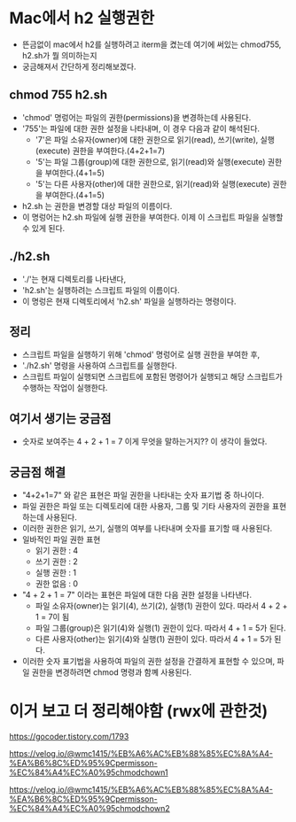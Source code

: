 # Mac에서 h2 실행권한

- 뜬금없이 mac에서 h2를 실행하려고 iterm을 켰는데 여기에 써있는 chmod755, h2.sh가 뭘 의미하는지
- 궁금해져서 간단하게 정리해보겠다.

## chmod 755 h2.sh
- 'chmod' 명렁어는 파일의 권한(permissions)을 변경하는데 사용된다.
- '755'는 파일에 대한 권한 설정을 나타내며, 이 경우 다음과 같이 해석된다.
  - '7'은 파일 소유자(owner)에 대한 권한으로 읽기(read), 쓰기(write), 실행(execute) 권한을 부여한다.(4+2+1=7)
  - '5'는 파일 그룹(group)에 대한 권한으로, 읽기(read)와 실행(execute) 권한을 부여한다.(4+1=5)
  - '5'는 다른 사용자(other)에 대한 권한으로, 읽기(read)와 실행(execute) 권한을 부여한다.(4+1=5)
- h2.sh 는 권한을 변경할 대상 파일의 이름이다.
- 이 명렁어는 h2.sh 파일에 실행 권한을 부여한다. 이제 이 스크립트 파일을 실행할 수 있게 된다.

## ./h2.sh
- './'는 현재 디렉토리를 나타낸다,
- 'h2.sh'는 실행하려는 스크립트 파일의 이름이다.
- 이 명렁은 현재 디렉토리에서 'h2.sh' 파일을 실행하라는 명령이다.

## 정리
- 스크립트 파일을 실행하기 위해 'chmod' 명렁어로 실행 권한을 부여한 후,
- './h2.sh' 명령을 사용하여 스크립트를 실행한다.
- 스크립트 파일이 실행되면 스크립트에 포함된 명령어가 실행되고 해당 스크립트가 수행하는 작업이 실행한다.

## 여기서 생기는 궁금점
- 숫자로 보여주는 4 + 2 + 1 = 7 이게 무엇을 말하는거지?? 이 생각이 들었다.

## 궁금점 해결
- "4+2+1=7" 와 같은 표현은 파일 권한을 나타내는 숫자 표기법 중 하나이다.
- 파일 권한은 파일 또는 디렉토리에 대한 사용자, 그룹 및 기타 사용자의 권한을 표현하는데 사용된다.
- 이러한 권한은 읽기, 쓰기, 실행의 여부를 나타내며 숫자를 표기할 때 사용된다.
- 일바적인 파일 권한 표현
  - 읽기 권한 : 4
  - 쓰기 권한 : 2
  - 실행 권한 : 1
  - 권한 없음 : 0
- "4 + 2 + 1 = 7" 이라는 표현은 파일에 대한 다음 권한 설정을 나타낸다.
  - 파일 소유자(owner)는 읽기(4), 쓰기(2), 실행(1) 권한이 있다. 따라서 4 + 2 + 1 = 7이 됨
  - 파일 그룹(group)은 읽기(4)와 실행(1) 권한이 있다. 따라서 4 + 1 = 5가 된다.
  - 다른 사용자(other)는 읽기(4)와 실행(1) 권한이 있다. 따라서 4 + 1 = 5가 된다.
- 이러한 숫자 표기법을 사용하여 파일의 권한 설정을 간결하게 표현할 수 있으며, 파일 권한을 변경하려면 chmod 명령과 함꼐 사용된다.


# 이거 보고 더 정리해야함 (rwx에 관한것)
https://gocoder.tistory.com/1793

https://velog.io/@wmc1415/%EB%A6%AC%EB%88%85%EC%8A%A4-%EA%B6%8C%ED%95%9Cpermisson-%EC%84%A4%EC%A0%95chmodchown1

https://velog.io/@wmc1415/%EB%A6%AC%EB%88%85%EC%8A%A4-%EA%B6%8C%ED%95%9Cpermisson-%EC%84%A4%EC%A0%95chmodchown2







